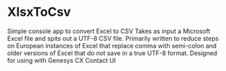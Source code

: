 # XlsxToCsv
Simple console app to convert Excel to CSV
Takes as input a Microsoft Excel file and spits out a UTF-8 CSV file.
Primarily written to reduce steps on European instances of Excel that replace comma with semi-colon and older versions of Excel that do not save in a true UTF-8 format.
Designed for using with Genesys CX Contact UI
